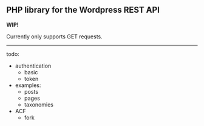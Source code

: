 ## PHP library for the Wordpress REST API

**WIP!**

Currently only supports GET requests.

---

todo:

- authentication
  - basic
  - token
- examples:
  - posts
  - pages
  - taxonomies
- ACF
  - fork